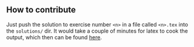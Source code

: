 ## How to contribute
Just push the solution to exercise number `<n>` in a file called `<n>.tex` into the `solutions/` dir. It would take a couple of minutes for latex to cook the output, which then can be found [here](https://github.com/StructMath/cat-exc/releases/download/build/solutions.pdf).